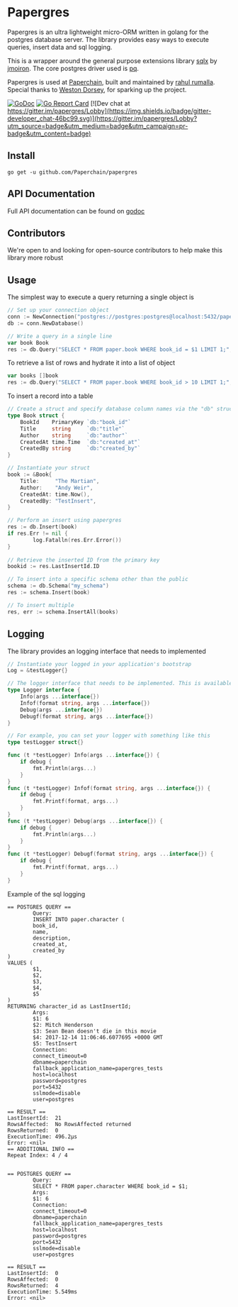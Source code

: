 # Papergres
Papergres is an ultra lightweight micro-ORM written in golang for the postgres database server. The library provides easy ways to execute queries, insert data and sql logging. 

This is a wrapper around the general purpose extensions library [sqlx](https://github.com/jmoiron/sqlx) by [jmoiron](https://github.com/jmoiron). The core postgres driver used is [pq](https://github.com/lib/pq). 

Papergres is used at [Paperchain](https://paperchain.io), built and maintained by [rahul rumalla](https://github.com/rahulrumalla). Special thanks to [Weston Dorsey](https://github.com/wdorsey), for sparking up the project. 

[![GoDoc](https://godoc.org/github.com/paperchain/papergres?status.svg)](https://godoc.org/github.com/paperchain/papergres)
[![Go Report Card](https://goreportcard.com/badge/github.com/paperchain/papergres)](https://goreportcard.com/report/github.com/paperchain/papergres)
[![Dev chat at https://gitter.im/papergres/Lobby](https://img.shields.io/badge/gitter-developer_chat-46bc99.svg)](https://gitter.im/papergres/Lobby?utm_source=badge&utm_medium=badge&utm_campaign=pr-badge&utm_content=badge)

## Install
`go get -u github.com/Paperchain/papergres`

## API Documentation 
Full API documentation can be found on [godoc](https://godoc.org/github.com/Paperchain/papergres)

## Contributors
We're open to and looking for open-source contributors to help make this library more robust

## Usage
The simplest way to execute a query returning a single object is
```go
// Set up your connection object
conn := NewConnection("postgres://postgres:postgres@localhost:5432/paperchain", "papergres_tests", SSLDisable)
db := conn.NewDatabase()

// Write a query in a single line
var book Book
res := db.Query("SELECT * FROM paper.book WHERE book_id = $1 LIMIT 1;", 777).ExecSingle(&book)
```

To retrieve a list of rows and hydrate it into a list of object
```go
var books []book
res := db.Query("SELECT * FROM paper.book WHERE book_id > 10 LIMIT 1;", 777).ExecAll(&books)
```

To insert a record into a table
```go
// Create a struct and specify database column names via the "db" struct tag
type Book struct {
	BookId    PrimaryKey `db:"book_id"`
	Title     string     `db:"title"`
	Author    string     `db:"author"`
	CreatedAt time.Time  `db:"created_at"`
	CreatedBy string     `db:"created_by"`
}

// Instantiate your struct
book := &Book{
	Title:     "The Martian",
	Author:    "Andy Weir",
	CreatedAt: time.Now(),
	CreatedBy: "TestInsert",
}

// Perform an insert using papergres
res := db.Insert(book)
if res.Err != nil {
		log.Fatalln(res.Err.Error())
}
    
// Retrieve the inserted ID from the primary key
bookid := res.LastInsertId.ID

// To insert into a specific schema other than the public
schema := db.Schema("my_schema")
res := schema.Insert(book)

// To insert multiple
res, err := schema.InsertAll(books)
```

## Logging
The library provides an logging interface that needs to implemented


```go
// Instantiate your logged in your application's bootstrap
Log = &testLogger{}

// The logger interface that needs to be implemented. This is available in papergres.go
type Logger interface {
	Info(args ...interface{})
	Infof(format string, args ...interface{})
	Debug(args ...interface{})
	Debugf(format string, args ...interface{})
}

// For example, you can set your logger with something like this
type testLogger struct{}

func (t *testLogger) Info(args ...interface{}) {
	if debug {
		fmt.Println(args...)
	}
}
func (t *testLogger) Infof(format string, args ...interface{}) {
	if debug {
		fmt.Printf(format, args...)
	}
}
func (t *testLogger) Debug(args ...interface{}) {
	if debug {
		fmt.Println(args...)
	}
}
func (t *testLogger) Debugf(format string, args ...interface{}) {
	if debug {
		fmt.Printf(format, args...)
	}
}
```

Example of the sql logging 
```
== POSTGRES QUERY ==
        Query:
        INSERT INTO paper.character (
        book_id,
        name,
        description,
        created_at,
        created_by
)
VALUES (
        $1,
        $2,
        $3,
        $4,
        $5
)
RETURNING character_id as LastInsertId;
        Args:
        $1: 6
        $2: Mitch Henderson
        $3: Sean Bean doesn't die in this movie
        $4: 2017-12-14 11:06:46.6077695 +0000 GMT
        $5: TestInsert
        Connection:
        connect_timeout=0
        dbname=paperchain
        fallback_application_name=papergres_tests
        host=localhost
        password=postgres
        port=5432
        sslmode=disable
        user=postgres

== RESULT ==
LastInsertId:  21
RowsAffected:  No RowsAffected returned
RowsReturned:  0
ExecutionTime: 496.2µs
Error: <nil>
== ADDITIONAL INFO ==
Repeat Index: 4 / 4


== POSTGRES QUERY ==
        Query:
        SELECT * FROM paper.character WHERE book_id = $1;
        Args:
        $1: 6
        Connection:
        connect_timeout=0
        dbname=paperchain
        fallback_application_name=papergres_tests
        host=localhost
        password=postgres
        port=5432
        sslmode=disable
        user=postgres

== RESULT ==
LastInsertId:  0
RowsAffected:  0
RowsReturned:  4
ExecutionTime: 5.549ms
Error: <nil>
```
